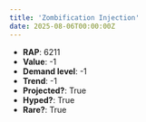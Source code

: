 ```yaml
---
title: 'Zombification Injection'
date: 2025-08-06T00:00:00Z
---
```

- **RAP**: 6211
- **Value**: -1
- **Demand level**: -1
- **Trend**: -1
- **Projected?**: True
- **Hyped?**: True
- **Rare?**: True
